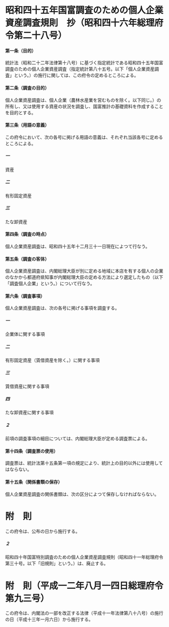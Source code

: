 # 昭和四十五年国富調査のための個人企業資産調査規則　抄（昭和四十六年総理府令第二十八号）
#### 第一条（目的）
統計法（昭和二十二年法律第十八号）に基づく指定統計である昭和四十五年国富調査のための個人企業資産調査（指定統計第八十五号。以下「個人企業資産調査」という。）の施行に関しては、この府令の定めるところによる。
#### 第二条（調査の目的）
個人企業資産調査は、個人企業（農林水産業を営むものを除く。以下同じ。）の所有し、又は使用する資産の状況を調査し、国富推計の基礎資料を作成することを目的とする。
#### 第三条（用語の意義）
この府令において、次の各号に掲げる用語の意義は、それぞれ当該各号に定めるところによる。
##### 一
資産
##### 二
有形固定資産
##### 三
たな卸資産
#### 第四条（調査の時点）
個人企業資産調査は、昭和四十五年十二月三十一日現在によつて行なう。
#### 第五条（調査の客体）
個人企業資産調査は、内閣総理大臣が別に定める地域に本店を有する個人の企業のなかから都道府県知事が内閣総理大臣の定める方法により選定したもの（以下「調査個人企業」という。）について行なう。
#### 第六条（調査事項）
個人企業資産調査は、次の各号に掲げる事項を調査する。
##### 一
企業体に関する事項
##### 二
有形固定資産（賃借資産を除く。）に関する事項
##### 三
賃借資産に関する事項
##### 四
たな卸資産に関する事項
##### ２
前項の調査事項の細目については、内閣総理大臣が定める調査票による。
#### 第十四条（調査票の使用）
調査票は、統計法第十五条第一項の規定により、統計上の目的以外には使用してはならない。
#### 第十五条（関係書類の保存）
個人企業資産調査の関係書類は、次の区分によつて保存しなければならない。
# 附　則
この府令は、公布の日から施行する。
##### ２
昭和四十年国富特別調査のための個人企業資産調査規則（昭和四十一年総理府令第三十号。以下「旧規則」という。）は、廃止する。
# 附　則（平成一二年八月一四日総理府令第九三号）
この府令は、内閣法の一部を改正する法律（平成十一年法律第八十八号）の施行の日（平成十三年一月六日）から施行する。

